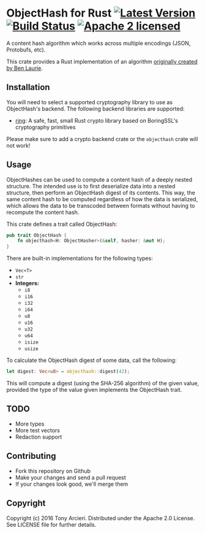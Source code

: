 # ObjectHash for Rust [![Latest Version][crate-image]][crate-link] [![Build Status][build-image]][build-link] [![Apache 2 licensed][license-image]][license-link]

[crate-image]: https://img.shields.io/crates/v/objecthash.svg
[crate-link]: https://crates.io/crates/objecthash
[build-image]: https://travis-ci.org/cryptosphere/rust-objecthash.svg?branch=master
[build-link]: https://travis-ci.org/cryptosphere/rust-objecthash
[license-image]: https://img.shields.io/badge/license-Apache2-blue.svg
[license-link]: https://github.com/cryptosphere/rust-objecthash/blob/master/LICENSE

A content hash algorithm which works across multiple encodings (JSON, Protobufs, etc).

This crate provides a Rust implementation of an algorithm [originally created by Ben Laurie](https://github.com/benlaurie/objecthash).

## Installation

You will need to select a supported cryptography library to use as ObjectHash's backend. The following backend libraries
are supported:

* [ring]: A safe, fast, small Rust crypto library based on BoringSSL's cryptography primitives

[ring]: https://github.com/briansmith/ring

Please make sure to add a crypto backend crate or the `objecthash` crate will not work!

## Usage

ObjectHashes can be used to compute a content hash of a deeply nested structure. The intended use is to first
deserialize data into a nested structure, then perform an ObjectHash digest of its contents. This way, the same
content hash to be computed regardless of how the data is serialized, which allows the data to be transcoded between
formats without having to recompute the content hash.

This crate defines a trait called ObjectHash:

```rust
pub trait ObjectHash {
    fn objecthash<H: ObjectHasher>(&self, hasher: &mut H);
}
```

There are built-in implementations for the following types:

* `Vec<T>`
* `str`
* **Integers:**
  * `i8`
  * `i16`
  * `i32`
  * `i64`
  * `u8`
  * `u16`
  * `u32`
  * `u64`
  * `isize`
  * `usize`

To calculate the ObjectHash digest of some data, call the following:

```rust
let digest: Vec<u8> = objecthash::digest(42);
```

This will compute a digest (using the SHA-256 algorithm) of the given value, provided the type of the value given
implements the ObjectHash trait.

## TODO

* More types
* More test vectors
* Redaction support

## Contributing

* Fork this repository on Github
* Make your changes and send a pull request
* If your changes look good, we'll merge them

## Copyright

Copyright (c) 2016 Tony Arcieri. Distributed under the Apache 2.0 License.
See LICENSE file for further details.
